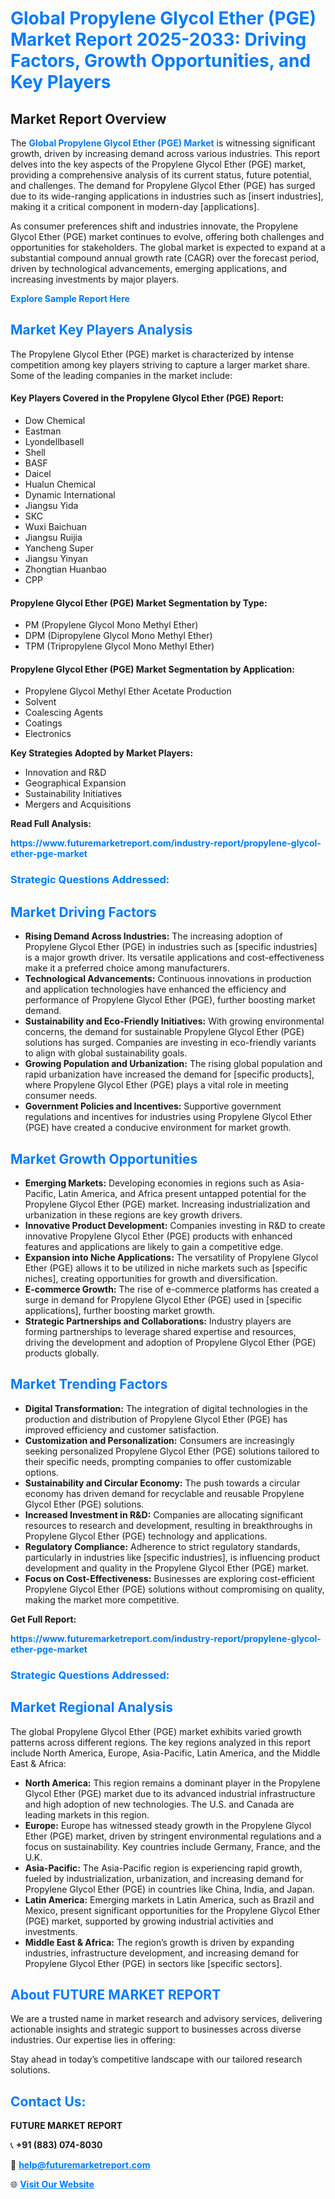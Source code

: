 <h1 style="color: #007BFF;">Global Propylene Glycol Ether (PGE) Market Report 2025-2033: Driving Factors, Growth Opportunities, and Key Players</h1>

<section id="overview">
<h2>Market Report Overview</h2>
<p>The <a href="https://www.futuremarketreport.com/industry-report/propylene-glycol-ether-pge-market" style="color: #007BFF; text-decoration: none;"><strong>Global Propylene Glycol Ether (PGE) Market</strong></a> is witnessing significant growth, driven by increasing demand across various industries. This report delves into the key aspects of the Propylene Glycol Ether (PGE) market, providing a comprehensive analysis of its current status, future potential, and challenges. The demand for Propylene Glycol Ether (PGE) has surged due to its wide-ranging applications in industries such as [insert industries], making it a critical component in modern-day [applications].</p>
<p>As consumer preferences shift and industries innovate, the Propylene Glycol Ether (PGE) market continues to evolve, offering both challenges and opportunities for stakeholders. The global market is expected to expand at a substantial compound annual growth rate (CAGR) over the forecast period, driven by technological advancements, emerging applications, and increasing investments by major players.</p>
</section>

<section id="overview">
<p><a href="https://www.futuremarketreport.com/request-sample/reportId=83263" style="color: #007BFF; text-decoration: none;"><strong>Explore Sample Report Here</strong></a></p>
</section>

<section id="key-players">
<h2 style="color: #007BFF;">Market Key Players Analysis</h2>
<p>The Propylene Glycol Ether (PGE) market is characterized by intense competition among key players striving to capture a larger market share. Some of the leading companies in the market include:</p>
<h4>Key Players Covered in the Propylene Glycol Ether (PGE) Report:</h4>
<ul><li>Dow Chemical</li><li>Eastman</li><li>Lyondellbasell</li><li>Shell</li><li>BASF</li><li>Daicel</li><li>Hualun Chemical</li><li>Dynamic International</li><li>Jiangsu Yida</li><li>SKC</li><li>Wuxi Baichuan</li><li>Jiangsu Ruijia</li><li>Yancheng Super</li><li>Jiangsu Yinyan</li><li>Zhongtian Huanbao</li><li>CPP</li></ul>
<h4>Propylene Glycol Ether (PGE) Market Segmentation by Type:</h4>
<ul><li>PM (Propylene Glycol Mono Methyl Ether)</li><li>DPM (Dipropylene Glycol Mono Methyl Ether)</li><li>TPM (Tripropylene Glycol Mono Methyl Ether)</li></ul>

<h4>Propylene Glycol Ether (PGE) Market Segmentation by Application:</h4>
<ul><li>Propylene Glycol Methyl Ether Acetate Production</li><li>Solvent</li><li>Coalescing Agents</li><li>Coatings</li><li>Electronics</li></ul>
<p><strong>Key Strategies Adopted by Market Players:</strong></p>
<ul>
<li>Innovation and R&D</li>
<li>Geographical Expansion</li>
<li>Sustainability Initiatives</li>
<li>Mergers and Acquisitions</li>
</ul>
</section>

<section>
<p><strong>Read Full Analysis: </strong></p><a href="https://www.futuremarketreport.com/industry-report/propylene-glycol-ether-pge-market" style="color: #007BFF; text-decoration: none;"><strong>https://www.futuremarketreport.com/industry-report/propylene-glycol-ether-pge-market</strong></a>
<h3 style="color: #007BFF;">Strategic Questions Addressed:</h3>
</section>

<section id="driving-factors">
<h2 style="color: #007BFF;">Market Driving Factors</h2>
<ul>
<li><strong>Rising Demand Across Industries:</strong> The increasing adoption of Propylene Glycol Ether (PGE) in industries such as [specific industries] is a major growth driver. Its versatile applications and cost-effectiveness make it a preferred choice among manufacturers.</li>
<li><strong>Technological Advancements:</strong> Continuous innovations in production and application technologies have enhanced the efficiency and performance of Propylene Glycol Ether (PGE), further boosting market demand.</li>
<li><strong>Sustainability and Eco-Friendly Initiatives:</strong> With growing environmental concerns, the demand for sustainable Propylene Glycol Ether (PGE) solutions has surged. Companies are investing in eco-friendly variants to align with global sustainability goals.</li>
<li><strong>Growing Population and Urbanization:</strong> The rising global population and rapid urbanization have increased the demand for [specific products], where Propylene Glycol Ether (PGE) plays a vital role in meeting consumer needs.</li>
<li><strong>Government Policies and Incentives:</strong> Supportive government regulations and incentives for industries using Propylene Glycol Ether (PGE) have created a conducive environment for market growth.</li>
</ul>
</section>

<section id="growth-opportunities">
<h2 style="color: #007BFF;">Market Growth Opportunities</h2>
<ul>
<li><strong>Emerging Markets:</strong> Developing economies in regions such as Asia-Pacific, Latin America, and Africa present untapped potential for the Propylene Glycol Ether (PGE) market. Increasing industrialization and urbanization in these regions are key growth drivers.</li>
<li><strong>Innovative Product Development:</strong> Companies investing in R&D to create innovative Propylene Glycol Ether (PGE) products with enhanced features and applications are likely to gain a competitive edge.</li>
<li><strong>Expansion into Niche Applications:</strong> The versatility of Propylene Glycol Ether (PGE) allows it to be utilized in niche markets such as [specific niches], creating opportunities for growth and diversification.</li>
<li><strong>E-commerce Growth:</strong> The rise of e-commerce platforms has created a surge in demand for Propylene Glycol Ether (PGE) used in [specific applications], further boosting market growth.</li>
<li><strong>Strategic Partnerships and Collaborations:</strong> Industry players are forming partnerships to leverage shared expertise and resources, driving the development and adoption of Propylene Glycol Ether (PGE) products globally.</li>
</ul>
</section>

<section id="trending-factors">
<h2 style="color: #007BFF;">Market Trending Factors</h2>
<ul>
<li><strong>Digital Transformation:</strong> The integration of digital technologies in the production and distribution of Propylene Glycol Ether (PGE) has improved efficiency and customer satisfaction.</li>
<li><strong>Customization and Personalization:</strong> Consumers are increasingly seeking personalized Propylene Glycol Ether (PGE) solutions tailored to their specific needs, prompting companies to offer customizable options.</li>
<li><strong>Sustainability and Circular Economy:</strong> The push towards a circular economy has driven demand for recyclable and reusable Propylene Glycol Ether (PGE) solutions.</li>
<li><strong>Increased Investment in R&D:</strong> Companies are allocating significant resources to research and development, resulting in breakthroughs in Propylene Glycol Ether (PGE) technology and applications.</li>
<li><strong>Regulatory Compliance:</strong> Adherence to strict regulatory standards, particularly in industries like [specific industries], is influencing product development and quality in the Propylene Glycol Ether (PGE) market.</li>
<li><strong>Focus on Cost-Effectiveness:</strong> Businesses are exploring cost-efficient Propylene Glycol Ether (PGE) solutions without compromising on quality, making the market more competitive.</li>
</ul>
</section>

<section>
<p><strong>Get Full Report: </strong></p><a href="https://www.futuremarketreport.com/industry-report/propylene-glycol-ether-pge-market" style="color: #007BFF; text-decoration: none;"><strong>https://www.futuremarketreport.com/industry-report/propylene-glycol-ether-pge-market</strong></a>
<h3 style="color: #007BFF;">Strategic Questions Addressed:</h3>
</section>


<section id="regional-analysis">
<h2 style="color: #007BFF;">Market Regional Analysis</h2>
<p>The global Propylene Glycol Ether (PGE) market exhibits varied growth patterns across different regions. The key regions analyzed in this report include North America, Europe, Asia-Pacific, Latin America, and the Middle East & Africa:</p>
<ul>
<li><strong>North America:</strong> This region remains a dominant player in the Propylene Glycol Ether (PGE) market due to its advanced industrial infrastructure and high adoption of new technologies. The U.S. and Canada are leading markets in this region.</li>
<li><strong>Europe:</strong> Europe has witnessed steady growth in the Propylene Glycol Ether (PGE) market, driven by stringent environmental regulations and a focus on sustainability. Key countries include Germany, France, and the U.K.</li>
<li><strong>Asia-Pacific:</strong> The Asia-Pacific region is experiencing rapid growth, fueled by industrialization, urbanization, and increasing demand for Propylene Glycol Ether (PGE) in countries like China, India, and Japan.</li>
<li><strong>Latin America:</strong> Emerging markets in Latin America, such as Brazil and Mexico, present significant opportunities for the Propylene Glycol Ether (PGE) market, supported by growing industrial activities and investments.</li>
<li><strong>Middle East & Africa:</strong> The region’s growth is driven by expanding industries, infrastructure development, and increasing demand for Propylene Glycol Ether (PGE) in sectors like [specific sectors].</li>
</ul>
</section>

<footer>
<h2 style="color: #007BFF;">About FUTURE MARKET REPORT</h2>
<p>We are a trusted name in market research and advisory services, delivering actionable insights and strategic support to businesses across diverse industries. Our expertise lies in offering:</p>

<p>Stay ahead in today’s competitive landscape with our tailored research solutions.</p>

<h2 style="color: #007BFF;">Contact Us:</h2>
<p><strong>FUTURE MARKET REPORT</strong></p>
<p>📞 <strong>+91 (883) 074-8030</strong></p>
<p>📧 <strong><a href="mailto:help@futuremarketreport.com" style="color: #007BFF;">help@futuremarketreport.com</a></strong></p>
<p>🌐 <strong><a href="https://www.futuremarketreport.com/" style="color: #007BFF;">Visit Our Website</a></strong></p>
</footer>
